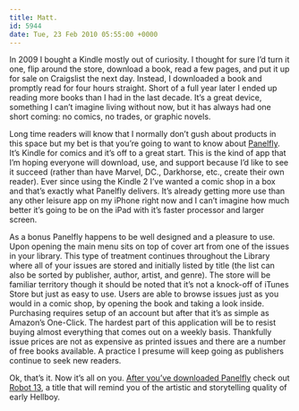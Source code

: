 ```yaml
---
title: Matt.
id: 5944
date: Tue, 23 Feb 2010 05:55:00 +0000
---
```


In 2009 I bought a Kindle mostly out of curiosity. I thought for sure I’d turn it one, flip around the store, download a book, read a few pages, and put it up for sale on Craigslist the next day. Instead, I downloaded a book and promptly read for four hours straight. Short of a full year later I ended up reading more books than I had in the last decade. It’s a great device, something I can’t imagine living without now, but it has always had one short coming: no comics, no trades, or graphic novels.  

Long time readers will know that I normally don’t gush about products in this space but my bet is that you’re going to want to know about [Panelfly](http://www.panelfly.com). It’s Kindle for comics and it’s off to a great start. This is the kind of app that I’m hoping everyone will download, use, and support because I’d like to see it succeed (rather than have Marvel, DC., Darkhorse, etc., create their own reader). Ever since using the Kindle 2 I’ve wanted a comic shop in a box and that’s exactly what Panelfly delivers. It’s already getting more use than any other leisure app on my iPhone right now and I can’t imagine how much better it’s going to be on the iPad with it’s faster processor and larger screen.  

As a bonus Panelfly happens to be well designed and a pleasure to use. Upon opening the main menu sits on top of cover art from one of the issues in your library. This type of treatment continues throughout the Library where all of your issues are stored and initially listed by title (the list can also be sorted by publisher, author, artist, and genre). The store will be familiar territory though it should be noted that it’s not a knock-off of iTunes Store but just as easy to use. Users are able to browse issues just as you would in a comic shop, by opening the book and taking a look inside. Purchasing requires setup of an account but after that it’s as simple as Amazon’s One-Click. The hardest part of this application will be to resist buying almost everything that comes out on a weekly basis. Thankfully issue prices are not as expensive as printed issues and there are a number of free books available. A practice I presume will keep going as publishers continue to seek new readers.  

Ok, that’s it. Now it’s all on you. [After you’ve downloaded Panelfly](http://itunes.apple.com/us/app/panelfly-comics/id320305645?mt=8) check out [Robot 13](http://www.blackliststudios.com/Robot13_summary.html), a title that will remind you of the artistic and storytelling quality of early Hellboy.





